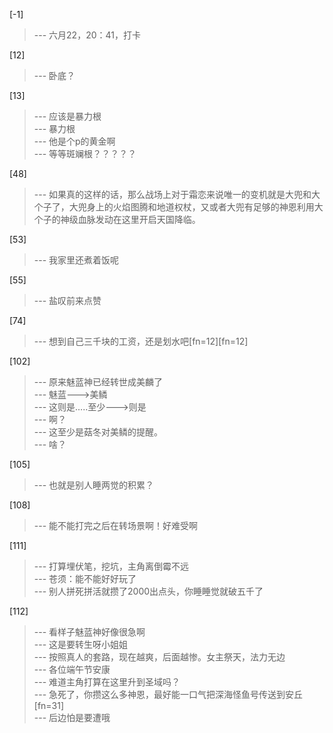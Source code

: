 
[-1] 
>--- 六月22，20：41，打卡<br>

[12] 
>--- 卧底？<br>

[13] 
>--- 应该是暴力根<br>
>--- 暴力根<br>
>--- 他是个p的黄金啊<br>
>--- 等等斑斓根？？？？？<br>

[48] 
>--- 如果真的这样的话，那么战场上对于霜恋来说唯一的变机就是大兜和大个子了，大兜身上的火焰图腾和地道权杖，又或者大兜有足够的神恩利用大个子的神级血脉发动在这里开启天国降临。<br>

[53] 
>--- 我家里还煮着饭呢<br>

[55] 
>--- 盐叹前来点赞<br>

[74] 
>--- 想到自己三千块的工资，还是划水吧[fn=12][fn=12]<br>

[102] 
>--- 原来魅蓝神已经转世成美麟了<br>
>--- 魅蓝———>美鳞<br>
>--- 这则是…..至少———>则是<br>
>--- 啊？<br>
>--- 这至少是菇冬对美鳞的提醒。<br>
>--- 啥？<br>

[105] 
>--- 也就是别人睡两觉的积累？<br>

[108] 
>--- 能不能打完之后在转场景啊！好难受啊<br>

[111] 
>--- 打算埋伏笔，挖坑，主角离倒霉不远<br>
>--- 苍须：能不能好好玩了<br>
>--- 别人拼死拼活就攒了2000出点头，你睡睡觉就破五千了<br>

[112] 
>--- 看样子魅蓝神好像很急啊<br>
>--- 这是要转生呀小姐姐<br>
>--- 按照真人的套路，现在越爽，后面越惨。女主祭天，法力无边<br>
>--- 各位端午节安康<br>
>--- 难道主角打算在这里升到圣域吗？<br>
>--- 急死了，你攒这么多神恩，最好能一口气把深海怪鱼号传送到安丘[fn=31]<br>
>--- 后边怕是要遭哦<br>

